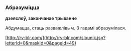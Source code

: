 ### Абразуміцца
**дзеяслоў, закончанае трыванне**

Абдумацца, стаць разважлівым. З гадамі абразумілася.

<a rel="author">[http://rv-blr.com/](http://rv-blr.com/slounik.jsp?letterId=0&maskId=0&pageId=49)</a>
